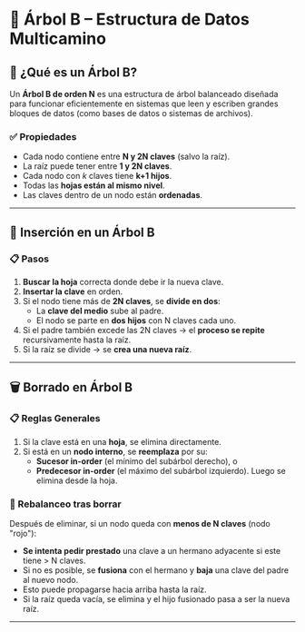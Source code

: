 # 🌳 Árbol B – Estructura de Datos Multicamino

## 📌 ¿Qué es un Árbol B?

Un **Árbol B de orden N** es una estructura de árbol balanceado diseñada para funcionar eficientemente en sistemas que leen y escriben grandes bloques de datos (como bases de datos o sistemas de archivos).

### ✅ Propiedades

- Cada nodo contiene entre **N y 2N claves** (salvo la raíz).
- La raíz puede tener entre **1 y 2N claves**.
- Cada nodo con *k* claves tiene **k+1 hijos**.
- Todas las **hojas están al mismo nivel**.
- Las claves dentro de un nodo están **ordenadas**.

---

## 🌱 Inserción en un Árbol B

### 📋 Pasos

1. **Buscar la hoja** correcta donde debe ir la nueva clave.
2. **Insertar la clave** en orden.
3. Si el nodo tiene más de **2N claves**, se **divide en dos**:
   - La **clave del medio** sube al padre.
   - El nodo se parte en **dos hijos** con N claves cada uno.
4. Si el padre también excede las 2N claves → el **proceso se repite** recursivamente hasta la raíz.
5. Si la raíz se divide → se **crea una nueva raíz**.


---

## 🗑️ Borrado en Árbol B

### 📋 Reglas Generales

1. Si la clave está en una **hoja**, se elimina directamente.
2. Si está en un **nodo interno**, se **reemplaza** por su:
   - **Sucesor in-order** (el mínimo del subárbol derecho), o
   - **Predecesor in-order** (el máximo del subárbol izquierdo).
   Luego se elimina desde la hoja.

### 🔁 Rebalanceo tras borrar

Después de eliminar, si un nodo queda con **menos de N claves** (nodo "rojo"):

- **Se intenta pedir prestado** una clave a un hermano adyacente si este tiene > N claves.
- Si no es posible, se **fusiona** con el hermano y **baja** una clave del padre al nuevo nodo.
- Esto puede propagarse hacia arriba hasta la raíz.
- Si la raíz queda vacía, se elimina y el hijo fusionado pasa a ser la nueva raíz.

---

